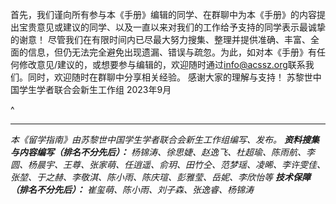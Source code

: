 首先，我们谨向所有参与本《手册》编辑的同学、在群聊中为本《手册》的内容提出宝贵意见或建议的同学、以及一直以来对我们的工作给予支持的同学表示最诚挚的谢意！
尽管我们在有限时间内已尽最大努力搜集、整理并提供准确、丰富、全面的信息，但仍无法完全避免出现遗漏、错误与疏忽。为此，如对本《手册》有任何修改意见/建议的，或想要参与编辑的，欢迎随时通过<info@acssz.org>联系我们。同时，欢迎随时在群聊中分享相关经验。
感谢大家的理解与支持！
苏黎世中国学生学者联合会新生工作组
2023年9月

^
***

*本《留学指南》由苏黎世中国学生学者联合会新生工作组编写、发布。*
***资料搜集与内容编写（排名不分先后）：** 杨锦涛、徐思婕、赵逸飞、杜超瑜、陈雨航、李圆、杨晨宇、王尊、张家萌、任逍遥、俞玥、田竹仝、范梦瑶、凌晞、李许雯佳、张堃、于之赫、李敬淇、陈小雨、陈庆瑄、彭雅莹、岳妮、李欣怡等*
***技术保障（排名不分先后）：** 崔玺萌、陈小雨、刘子森、张逸睿、杨锦涛*